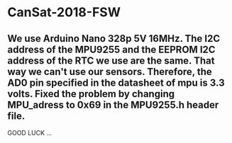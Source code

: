 # CanSat-2018-FSW
We use Arduino Nano 328p 5V 16MHz.
The I2C address of the MPU9255 and the EEPROM I2C address of the RTC we use are the same.
That way we can't use our sensors.
Therefore, the AD0 pin specified in the datasheet of mpu is 3.3 volts.
Fixed the problem by changing MPU_adress  to 0x69 in the MPU9255.h header file.
---------------------------------------------------------------------------------------
GOOD LUCK ...
